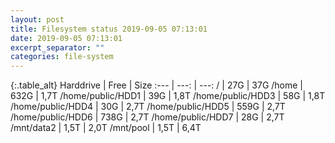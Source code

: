 ```yaml
---
layout: post
title: Filesystem status 2019-09-05 07:13:01
date: 2019-09-05 07:13:01
excerpt_separator: ""
categories: file-system
---
```

{:.table_alt}
Harddrive | Free | Size
:--- | ---: | ---:
/ | 27G | 37G
/home | 632G | 1,7T
/home/public/HDD1 | 39G | 1,8T
/home/public/HDD3 | 58G | 1,8T
/home/public/HDD4 | 30G | 2,7T
/home/public/HDD5 | 559G | 2,7T
/home/public/HDD6 | 738G | 2,7T
/home/public/HDD7 | 28G | 2,7T
/mnt/data2 | 1,5T | 2,0T
/mnt/pool | 1,5T | 6,4T
